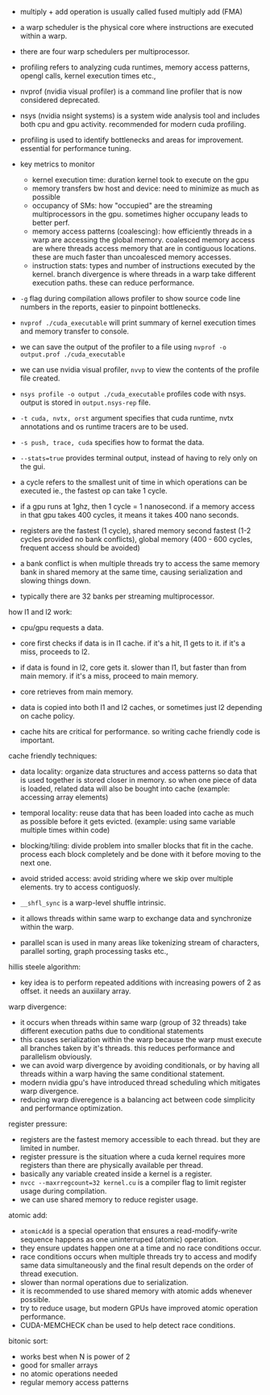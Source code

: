 - multiply + add operation is usually called fused multiply add (FMA)
- a warp scheduler is the physical core where instructions are executed within a warp. 
- there are four warp schedulers per multiprocessor. 
- profiling refers to analyzing cuda runtimes, memory access patterns, opengl calls, kernel execution times etc., 
- nvprof (nvidia visual profiler) is a command line profiler that is now considered deprecated. 
- nsys (nvidia nsight systems) is a system wide analysis tool and includes both cpu and gpu activity. recommended for modern cuda profiling. 
- profiling is used to identify bottlenecks and areas for improvement. essential for performance tuning. 
- key metrics to monitor
    - kernel execution time: duration kernel took to execute on the gpu
    - memory transfers bw host and device: need to minimize as much as possible
    - occupancy of SMs: how "occupied" are the streaming multiprocessors in the gpu. sometimes higher occupany leads to better perf. 
    - memory access patterns (coalescing): how efficiently threads in a warp are accessing the global memory. coalesced memory access are where threads access memory that are in contiguous locations. these are much faster than uncoalesced memory accesses. 
    - instruction stats: types and number of instructions executed by the kernel. branch divergence is where threads in a warp take different execution paths. these can reduce performance. 
- `-g` flag during compilation allows profiler to show source code line numbers in the reports, easier to pinpoint bottlenecks. 
- `nvprof ./cuda_executable` will print summary of kernel execution times and memory transfer to console. 
- we can save the output of the profiler to a file using `nvprof -o output.prof ./cuda_executable`
- we can use nvidia visual profiler, `nvvp`  to view the contents of the profile file created. 
- `nsys profile -o output ./cuda_executable` profiles code with nsys. output is stored in `output.nsys-rep` file. 
- `-t cuda, nvtx, orst` argument specifies that cuda runtime, nvtx annotations and os runtime tracers are to be used. 
- `-s push, trace, cuda` specifies how to format the data. 
- `--stats=true` provides terminal output, instead of having to rely only on the gui. 

- a cycle refers to the smallest unit of time in which operations can be executed ie., the fastest op can take 1 cycle. 
- if a gpu runs at 1ghz, then 1 cycle = 1 nanosecond. if a memory access in that gpu takes 400 cycles, it means it takes 400 nano seconds. 
- registers are the fastest (1 cycle), shared memory second fastest (1-2 cycles provided no bank conflicts), global memory (400 - 600 cycles, frequent access should be avoided)
- a bank conflict is when multiple threads try to access the same memory bank in shared memory at the same time, causing serialization and slowing things down. 
- typically there are 32 banks per streaming multiprocessor. 

how l1 and l2 work: 
- cpu/gpu requests a data. 
- core first checks if data is in l1 cache. if it's a hit, l1 gets to it. if it's a miss, proceeds to l2. 
- if data is found in l2, core gets it. slower than l1, but faster than from main memory. if it's a miss, proceed to main memory. 
- core retrieves from main memory. 
- data is copied into both l1 and l2 caches, or sometimes just l2 depending on cache policy. 

- cache hits are critical for performance. so writing cache friendly code is important. 

cache friendly techniques:
- data locality: organize data structures and access patterns so data that is used together is stored closer in memory. so when one piece of data is loaded, related data will also be bought into cache (example: accessing array elements)
- temporal locality: reuse data that has been loaded into cache as much as possible before it gets evicted. (example: using same variable multiple times within code)
- blocking/tiling: divide problem into smaller blocks that fit in the cache. process each block completely and be done with it before moving to the next one. 
- avoid strided access: avoid striding where we skip over multiple elements. try to access contiguosly. 


- `__shfl_sync` is a warp-level shuffle intrinsic. 
- it allows threads within same warp to exchange data and synchronize within the warp. 

- parallel scan is used in many areas like tokenizing stream of characters, parallel sorting, graph processing tasks etc.,


hillis steele algorithm:
- key idea is to perform repeated additions with increasing powers of 2 as offset. it needs an auxiilary array. 


warp divergence:
- it occurs when threads within same warp (group of 32 threads) take different execution paths due to conditional statements
- this causes serialization within the warp because the warp must execute all branches taken by it's threads. this reduces performance and parallelism obviously. 
- we can avoid warp divergence by avoiding conditionals, or by having all threads within a warp having the same conditional statement. 
- modern nvidia gpu's have introduced thread scheduling which mitigates warp divergence. 
- reducing warp diveregence is a balancing act between code simplicity and performance optimization. 


register pressure:
- registers are the fastest memory accessible to each thread. but they are limited in number. 
- register pressure is the situation where a cuda kernel requires more registers than there are physically available per thread. 
- basically any variable created inside a kernel is a register. 
- `nvcc --maxrregcount=32 kernel.cu` is a compiler flag to limit register usage during compilation. 
- we can use shared memory to reduce register usage. 


atomic add:
- `atomicAdd` is a special operation that ensures a read-modify-write sequence happens as one uninterruped (atomic) operation. 
- they ensure updates happen one at a time and no race conditions occur. 
- race conditions occurs when multiple threads try to access and modify same data simultaneously and the final result depends on the order of thread execution. 
- slower than normal operations due to serialization. 
- it is recommended to use shared memory with atomic adds whenever possible. 
- try to reduce usage, but modern GPUs have improved atomic operation performance. 
- CUDA-MEMCHECK chan be used to help detect race conditions.

bitonic sort:
- works best when N is power of 2
- good for smaller arrays 
- no atomic operations needed
- regular memory access patterns